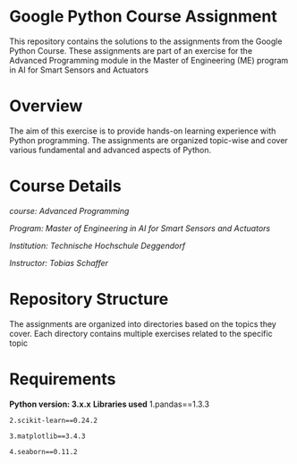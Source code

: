 # Google Python Course Assignment 
 This repository contains the solutions to the assignments from the Google Python Course. These assignments are part of an exercise for the Advanced Programming module in the Master of Engineering (ME) program in AI for Smart Sensors and Actuators

 # Overview
The aim of this exercise is to provide hands-on learning experience with Python programming. The assignments are organized topic-wise and cover various fundamental and advanced aspects of Python.

# Course Details

 *course: Advanced Programming*

 *Program: Master of Engineering in AI for Smart Sensors and Actuators*

 *Institution: Technische Hochschule Deggendorf*

 *Instructor: Tobias Schaffer*

 # Repository Structure

 The assignments are organized into directories based on the topics they cover. Each directory contains multiple exercises related to the specific topic


# Requirements
 **Python version: 3.x.x**
  **Libraries used**
    1.pandas==1.3.3

    2.scikit-learn==0.24.2

    3.matplotlib==3.4.3

    4.seaborn==0.11.2